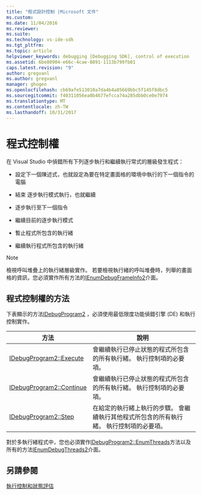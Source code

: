 ```yaml
---
title: "程式設計控制 |Microsoft 文件"
ms.custom: 
ms.date: 11/04/2016
ms.reviewer: 
ms.suite: 
ms.technology: vs-ide-sdk
ms.tgt_pltfrm: 
ms.topic: article
helpviewer_keywords: debugging [Debugging SDK], control of execution
ms.assetid: 6be80904-e66c-4cae-8891-1113b799fb01
caps.latest.revision: "9"
author: gregvanl
ms.author: gregvanl
manager: ghogen
ms.openlocfilehash: cb69afe513010a7da4b4a85669bbc5f145f8dbc5
ms.sourcegitcommit: f40311056ea0b4677efcca74a285dbb0ce0e7974
ms.translationtype: MT
ms.contentlocale: zh-TW
ms.lasthandoff: 10/31/2017
---
```

# <a name="program-control"></a>程式控制權
在 Visual Studio 中偵錯所有下列逐步執行和繼續執行常式的層級發生程式：  
  
-   設定下一個陳述式，也就設定為要在特定畫面格的環境中執行的下一個指令的電腦  
  
-   結束 逐步執行模式執行，也就繼續  
  
-   逐步執行至下一個指令  
  
-   繼續目前的逐步執行模式  
  
-   暫止程式所包含的執行緒  
  
-   繼續執行程式所包含的執行緒  
  
> [!NOTE]
>  檢視呼叫堆疊上的執行緒層級實作。 若要檢視執行緒的呼叫堆疊時，列舉的畫面格的資訊，您必須實作所有方法的[IEnumDebugFrameInfo2](../../extensibility/debugger/reference/ienumdebugframeinfo2.md)介面。  
  
## <a name="methods-of-program-control"></a>程式控制權的方法  
 下表顯示的方法[IDebugProgram2](../../extensibility/debugger/reference/idebugprogram2.md) ，必須使用最低限度功能偵錯引擎 (DE) 和執行控制實作。  
  
|方法|說明|  
|------------|-----------------|  
|[IDebugProgram2::Execute](../../extensibility/debugger/reference/idebugprogram2-execute.md)|會繼續執行已停止狀態的程式所包含的所有執行緒。 執行控制項的必要項。|  
|[IDebugProgram2::Continue](../../extensibility/debugger/reference/idebugprogram2-continue.md)|會繼續執行已停止狀態的程式所包含的所有執行緒。 執行控制項的必要項。|  
|[IDebugProgram2::Step](../../extensibility/debugger/reference/idebugprogram2-step.md)|在給定的執行緒上執行的步驟。 會繼續執行其他程式所包含的所有執行緒。 執行控制項的必要項。|  
  
 對於多執行緒程式中，您也必須實作[IDebugProgram2::EnumThreads](../../extensibility/debugger/reference/idebugprogram2-enumthreads.md)方法以及所有的方法[IEnumDebugThreads2](../../extensibility/debugger/reference/ienumdebugthreads2.md)介面。  
  
## <a name="see-also"></a>另請參閱  
 [執行控制和狀態評估](../../extensibility/debugger/execution-control-and-state-evaluation.md)